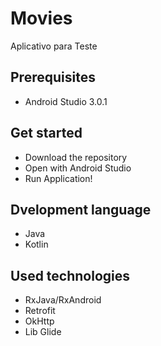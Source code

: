 # Movies
Aplicativo para Teste

## Prerequisites

- Android Studio 3.0.1


## Get started

- Download the repository
- Open with Android Studio
- Run Application!

## Dvelopment language

- Java
- Kotlin

## Used technologies

- RxJava/RxAndroid
- Retrofit
- OkHttp
- Lib Glide
